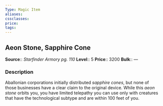 ```yaml
---
Type: Magic Item
aliases:
cssclasses:
price: 
tags:
---
```

## Aeon Stone, Sapphire Cone

**Source**:: _Starfinder Armory pg. 110_
**Level**:: 5
**Price**:: 3200
**Bulk**:: —

### Description

Aballonian corporations initially distributed _sapphire cones_, but none of those businesses have a clear claim to the original device. While this _aeon stone_ orbits you, you have limited telepathy you can use only with creatures that have the technological subtype and are within 100 feet of you.